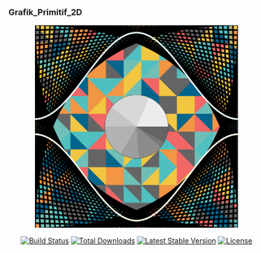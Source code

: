 ### Grafik_Primitif_2D

<p align="center"><a href="https://laravel.com" target="_blank"><img src="images.png" width="400"></a></p>

<p align="center">
<a href="https://t.me/rivaldomrtd"><img src="https://travis-ci.org/laravel/framework.svg" alt="Build Status"></a>
<a href="https://instagram.com/rivaldo.martadinata"><img src="https://img.shields.io/packagist/dt/laravel/framework" alt="Total Downloads"></a>
<a href="https://packagist.org/packages/laravel/framework"><img src="https://img.shields.io/packagist/v/laravel/framework" alt="Latest Stable Version"></a>
<a href="https://packagist.org/packages/laravel/framework"><img src="https://img.shields.io/packagist/l/laravel/framework" alt="License"></a>
</p>




